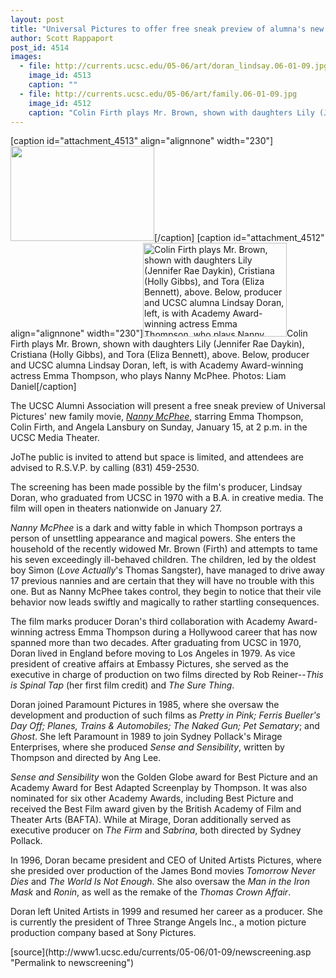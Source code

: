 ```yaml
---
layout: post
title: "Universal Pictures to offer free sneak preview of alumna's new film at UCSC on January 15"
author: Scott Rappaport 
post_id: 4514
images:
  - file: http://currents.ucsc.edu/05-06/art/doran_lindsay.06-01-09.jpg
    image_id: 4513
    caption: ""
  - file: http://currents.ucsc.edu/05-06/art/family.06-01-09.jpg
    image_id: 4512
    caption: "Colin Firth plays Mr. Brown, shown with daughters Lily (Jennifer Rae Daykin), Cristiana (Holly Gibbs), and Tora (Eliza Bennett), above. Below, producer and UCSC alumna Lindsay Doran, left, is with Academy Award-winning actress Emma Thompson, who plays Nanny McPhee. Photos: Liam Daniel"
---
```


[caption id="attachment_4513" align="alignnone" width="230"]<a href="http://localhost/mysite/wp-content/uploads/2006/01/doran_lindsay.06-01-09.jpg"><img class="size-full wp-image-4513" src="http://localhost/mysite/wp-content/uploads/2006/01/doran_lindsay.06-01-09.jpg" alt="" width="230" height="152" /></a>[/caption]
[caption id="attachment_4512" align="alignnone" width="230"]<a href="http://localhost/mysite/wp-content/uploads/2006/01/family.06-01-09.jpg"><img class="size-full wp-image-4512" src="http://localhost/mysite/wp-content/uploads/2006/01/family.06-01-09.jpg" alt="Colin Firth plays Mr. Brown, shown with daughters Lily (Jennifer Rae Daykin), Cristiana (Holly Gibbs), and Tora (Eliza Bennett), above. Below, producer and UCSC alumna Lindsay Doran, left, is with Academy Award-winning actress Emma Thompson, who plays Nanny McPhee. Photos: Liam Daniel" width="230" height="150" /></a>Colin Firth plays Mr. Brown, shown with daughters Lily (Jennifer Rae Daykin), Cristiana (Holly Gibbs), and Tora (Eliza Bennett), above. Below, producer and UCSC alumna Lindsay Doran, left, is with Academy Award-winning actress Emma Thompson, who plays Nanny McPhee. Photos: Liam Daniel[/caption]
<a name="content" id="content"></a>
<p>
  The UCSC Alumni Association will present a free sneak preview of Universal Pictures' new family movie, <i><a href="http://www.nannymcphee.co.uk/site/flashsite.htm">Nanny McPhee</a></i><a href="www.nannymcphee.co.uk/site/flashsite.htm.">,</a> starring Emma Thompson, Colin Firth, and Angela Lansbury on Sunday, January 15, at 2 p.m. in the UCSC Media Theater.
</p>
<p>
  JoThe public is invited to attend but space is limited, and attendees are advised to R.S.V.P. by calling (831) 459-2530.
</p>
<p>
  The screening has been made possible by the film's producer, Lindsay Doran, who graduated from UCSC in 1970 with a B.A. in creative media. The film will open in theaters nationwide on January 27.
</p>
<p>
  <i>Nanny McPhee</i> is a dark and witty fable in which Thompson portrays a person of unsettling appearance and magical powers. She enters the household of the recently widowed Mr. Brown (Firth) and attempts to tame his seven exceedingly ill-behaved children. The children, led by the oldest boy Simon (<i>Love Actually</i>'s Thomas Sangster), have managed to drive away 17 previous nannies and are certain that they will have no trouble with this one. But as Nanny McPhee takes control, they begin to notice that their vile behavior now leads swiftly and magically to rather startling consequences.
</p>
<p>
  The film marks producer Doran's third collaboration with Academy Award-winning actress Emma Thompson during a Hollywood career that has now spanned more than two decades. After graduating from UCSC in 1970, Doran lived in England before moving to Los Angeles in 1979. As vice president of creative affairs at Embassy Pictures, she served as the executive in charge of production on two films directed by Rob Reiner--<i>This is Spinal Tap</i> (her first film credit) and <i>The Sure Thing</i>.
</p>
<p>
  Doran joined Paramount Pictures in 1985, where she oversaw the development and production of such films as <i>Pretty in Pink; Ferris Bueller's Day Off; Planes, Trains &amp; Automobiles; The Naked Gun; Pet Sematary</i>; and <i>Ghost</i>. She left Paramount in 1989 to join Sydney Pollack's Mirage Enterprises, where she produced <i>Sense and Sensibility</i>, written by Thompson and directed by Ang Lee.
</p>
<p>
  <i>Sense and Sensibility</i> won the Golden Globe award for Best Picture and an Academy Award for Best Adapted Screenplay by Thompson. It was also nominated for six other Academy Awards, including Best Picture and received the Best Film award given by the British Academy of Film and Theater Arts (BAFTA). While at Mirage, Doran additionally served as executive producer on <i>The Firm</i> and <i>Sabrina</i>, both directed by Sydney Pollack.
</p>
<p>
  In 1996, Doran became president and CEO of United Artists Pictures, where she presided over production of the James Bond movies <i>Tomorrow Never Dies</i> and <i>The World Is Not Enough</i>. She also oversaw the <i>Man in the Iron Mask</i> and <i>Ronin</i>, as well as the remake of the <i>Thomas Crown Affair</i>.
</p>
<p>
  Doran left United Artists in 1999 and resumed her career as a producer. She is currently the president of Three Strange Angels Inc., a motion picture production company based at Sony Pictures.<a href="http://www.nannymcphee.co.uk/site/flashsite.htm."></a>
</p>
<form>
  <input name="t1" size="-1" type="hidden">
</form>




</p>
[source](http://www1.ucsc.edu/currents/05-06/01-09/newscreening.asp "Permalink to newscreening")

